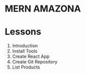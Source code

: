 # MERN AMAZONA

# Lessons

1. Introduction
2. Install Tools
3. Create React App
4. Create Git Repository
5. List Products

